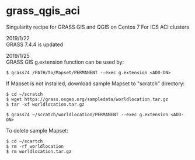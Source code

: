 # grass_qgis_aci
Singularity recipe for GRASS GIS and QGIS on Centos 7 For ICS ACI clusters

2019/1/22  
GRASS 7.4.4 is updated

2019/1/25  
GRASS GIS g.extension function can be used by:  
```
$ grass74 /PATH/to/Mapset/PERMANENT --exec g.extension <ADD-ON>
```

If Mapset is not installed, download sample Mapset to "scratch" directory:
```
$ cd ~/scratch
$ wget https://grass.osgeo.org/sampledata/worldlocation.tar.gz
$ tar -xf worldlocation.tar.gz
    
$ grass74 ~/scratch/worldlocation/PERMANENT --exec g.extension <ADD-ON>
```
To delete sample Mapset:
```
$ cd ~/scartch
$ rm -rf worldlocation
$ rm worldlocation.tar.gz
```
